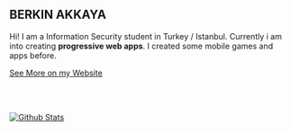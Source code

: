 ## BERKIN AKKAYA

Hi! I am a Information Security student in Turkey / Istanbul. Currently i
am into creating **progressive web apps**. I created some mobile games and
apps before.

[See More on my Website](https://berkinakkaya.github.io)

<br />
<br />

[![Github Stats][githubstats]](https://github.com/anuraghazra/github-readme-stats)

[leetcode]: https://leetcode.com/berkinakkaya/
[itchio]: http://berkinakkaya.itch.io/
[playstore]: https://play.google.com/store/apps/developer?id=Berkin+Akkaya&hl=en
[githubstats]: https://github-readme-stats.vercel.app/api?username=berkinakkaya&show_icons=true&theme=tokyonight
